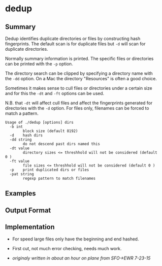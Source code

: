 dedup
=====

Summary
-------
Dedup identifies duplicate directories or files by constructing hash fingerprints. The default scan is for duplicate files but `-d` will scan for duplicate directories.

Normally summary information is printed. The specific files or directories can be printed with the `-p` option.

The directory search can be clipped by specifying a directory name with the `-dd` option. On a Mac the directory "Resources" is often a good choice.

Sometimes it makes sense to cull files or directories under a certain size and for this the `-dt` and `-ft` options can be used.

N.B. that `-dt` will affect cull files and affect the fingerprints generated for directories with the `-d` option. For files only, filenames can be forced to match a pattern.

	Usage of ./dedup [options] dirs
	  -b int
	    	block size (default 8192)
	  -d	hash dirs
	  -dd string
	    	do not descend past dirs named this
	  -dt value
	    	directory sizes <= threshhold will not be considered (default 0 )
	  -ft value
	    	file sizes <= threshhold will not be considered (default 0 )
	  -p	print duplicated dirs or files
	  -pat string
	    	regexp pattern to match filenames

Examples
--------

Output Format
-------------

Implementation
--------------
* For speed large files only have the beginning and end hashed.

* First cut, not much error checking, needs much work.

* *originaly written in about an hour on plane from SFO->EWR 7-23-15*


